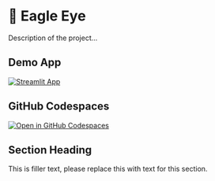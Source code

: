 # 🦅  Eagle Eye 


Description of the project...

## Demo App

[![Streamlit App]([https://static.streamlit.io/badges/streamlit_badge_black_white.svg)](https://app-starter-kit.streamlit.app/](https://eagle--eye.streamlit.app/))
## GitHub Codespaces

[![Open in GitHub Codespaces](https://github.com/codespaces/badge.svg)](https://codespaces.new/streamlit/app-starter-kit?quickstart=1)

## Section Heading

This is filler text, please replace this with text for this section.
